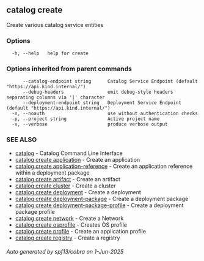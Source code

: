 ## catalog create

Create various catalog service entities

### Options

```
  -h, --help   help for create
```

### Options inherited from parent commands

```
      --catalog-endpoint string      Catalog Service Endpoint (default "https://api.kind.internal/")
      --debug-headers                emit debug-style headers separating columns via '|' character
      --deployment-endpoint string   Deployment Service Endpoint (default "https://api.kind.internal/")
  -n, --noauth                       use without authentication checks
  -p, --project string               Active project name
  -v, --verbose                      produce verbose output
```

### SEE ALSO

* [catalog](catalog.md)	 - Catalog Command Line Interface
* [catalog create application](catalog_create_application.md)	 - Create an application
* [catalog create application-reference](catalog_create_application-reference.md)	 - Create an application reference within a deployment package
* [catalog create artifact](catalog_create_artifact.md)	 - Create an artifact
* [catalog create cluster](catalog_create_cluster.md)	 - Create a cluster
* [catalog create deployment](catalog_create_deployment.md)	 - Create a deployment
* [catalog create deployment-package](catalog_create_deployment-package.md)	 - Create a deployment package
* [catalog create deployment-package-profile](catalog_create_deployment-package-profile.md)	 - Create a deployment package profile
* [catalog create network](catalog_create_network.md)	 - Create a Network
* [catalog create osprofile](catalog_create_osprofile.md)	 - Creates OS profile
* [catalog create profile](catalog_create_profile.md)	 - Create an application profile
* [catalog create registry](catalog_create_registry.md)	 - Create a registry

###### Auto generated by spf13/cobra on 1-Jun-2025
